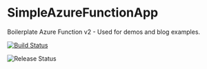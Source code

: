 # SimpleAzureFunctionApp
Boilerplate Azure Function v2 - Used for demos and blog examples.

[![Build Status](https://dev.azure.com/davetheunissen/SimpleAzureFunction/_apis/build/status/davetheunissen.SimpleAzureFunctionApp)](https://dev.azure.com/davetheunissen/SimpleAzureFunction/_build/latest?definitionId=4)

![Release Status](https://vsrm.dev.azure.com/davetheunissen/_apis/public/Release/badge/06d19e2c-63b6-40ad-8b80-64d03587200d/1/1)
